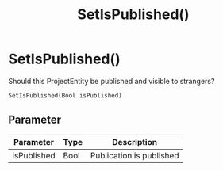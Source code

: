 ﻿---
uid: crmscript_class_nsprojectentity_setispublished
title: SetIsPublished()
description: CRMScript method in the NSProjectEntity class that sets the visibility of a ProjectEntity
intellisense: NSProjectEntity.SetIsPublished
keywords: NSProjectEntity, IsPublished, SetIsPublished(Bool)
so.topic: reference
---

# SetIsPublished()

Should this ProjectEntity be published and visible to strangers?

`SetIsPublished(Bool isPublished)`

## Parameter

| Parameter | Type | Description |
|---|---|---|
| isPublished | Bool | Publication is published |
